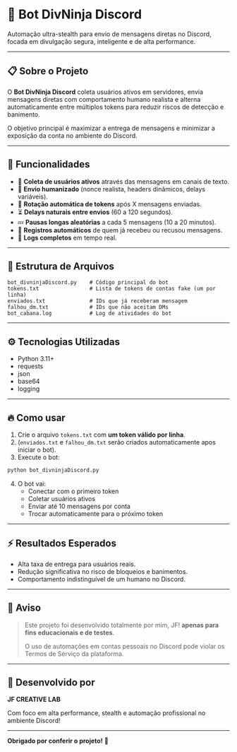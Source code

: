 # 🤖 Bot DivNinja Discord

Automação ultra-stealth para envio de mensagens diretas no Discord, focada em divulgação segura, inteligente e de alta performance.

---

## 📋 Sobre o Projeto

O **Bot DivNinja Discord** coleta usuários ativos em servidores, envia mensagens diretas com comportamento humano realista e alterna automaticamente entre múltiplos tokens para reduzir riscos de detecção e banimento.

O objetivo principal é maximizar a entrega de mensagens e minimizar a exposição da conta no ambiente do Discord.


---

## 🚀 Funcionalidades

- 🎯 **Coleta de usuários ativos** através das mensagens em canais de texto.
- 🧠 **Envio humanizado** (nonce realista, headers dinâmicos, delays variáveis).
- 🔄 **Rotação automática de tokens** após X mensagens enviadas.
- ⏳ **Delays naturais entre envios** (60 a 120 segundos).
- 💤 **Pausas longas aleatórias** a cada 5 mensagens (10 a 20 minutos).
- 📑 **Registros automáticos** de quem já recebeu ou recusou mensagens.
- 📜 **Logs completos** em tempo real.


---

## 📂 Estrutura de Arquivos

```plaintext
bot_divninjaDiscord.py    # Código principal do bot
tokens.txt                # Lista de tokens de contas fake (um por linha)
enviados.txt              # IDs que já receberam mensagem
falhou_dm.txt             # IDs que não aceitam DMs
bot_cabana.log            # Log de atividades do bot
```


---

## ⚙️ Tecnologias Utilizadas

- Python 3.11+
- requests
- json
- base64
- logging


---

## 🔥 Como usar

1. Crie o arquivo `tokens.txt` com **um token válido por linha**.
2. (`enviados.txt` e `falhou_dm.txt` serão criados automaticamente apos iniciar o bot).
3. Execute o bot:

```bash
python bot_divninjaDiscord.py
```

4. O bot vai:
    - Conectar com o primeiro token
    - Coletar usuários ativos
    - Enviar até 10 mensagens por conta
    - Trocar automaticamente para o próximo token


---

## ⚡ Resultados Esperados

- Alta taxa de entrega para usuários reais.
- Redução significativa no risco de bloqueios e banimentos.
- Comportamento indistinguível de um humano no Discord.


---

## 📜 Aviso

> Este projeto foi desenvolvido totalmente por mim, JF! **apenas para fins educacionais e de testes**.
>
> O uso de automações em contas pessoais no Discord pode violar os Termos de Serviço da plataforma.


---

## 🧠 Desenvolvido por

**JF CREATIVE LAB**

Com foco em alta performance, stealth e automação profissional no ambiente Discord!

---

**Obrigado por conferir o projeto!** 🚀
